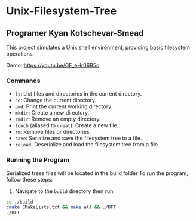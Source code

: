 # Unix-Filesystem-Tree
## Programer Kyan Kotschevar-Smead

This project simulates a Unix shell environment, providing basic filesystem operations.


Demo: https://youtu.be/GF_eHr06B5c

### Commands
- `ls`: List files and directories in the current directory.
- `cd`: Change the current directory.
- `pwd`: Print the current working directory.
- `mkdir`: Create a new directory.
- `rmdir`: Remove an empty directory.
- `touch` (aliased to `creat`): Create a new file.
- `rm`: Remove files or directories.
- `save`: Serialize and save the filesystem tree to a file.
- `reload`: Deserialize and load the filesystem tree from a file.

### Running the Program
Serialized trees files will be located in the build folder
To run the program, follow these steps:

1. Navigate to the `build` directory then run:
```bash
cd ./build
cmake CMakeLists.txt && make all && ./UFT
./UFT